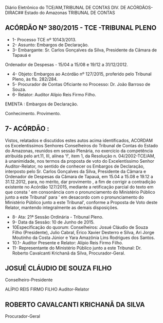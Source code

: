 Diário Eletrônico do TCE/AM,TRIBUNAL DE CONTAS DIV. DE ACÓRDÃOS-DIRAC## Estado do Amazonas TRIBUNAL DE CONTAS

## ACÓRDÃO Nº 380/2015 - TCE -TRIBUNAL PLENO

- 1- Processo TCE nº 10143/2013.
- 2- Assunto: Embargos de Declaração.
- 3- Embargante: Sr. Carlos Gonçalves da Silva, Presidente da Câmara de Tapauá e

Ordenador de Despesas - 15/04 a 15/08 e 19/12 a 31/12/2012.

- 4-  Objeto: Embargos  ao  Acórdão  nº  127/2015,  proferido  pelo  Tribunal  Pleno,  às  fls. 282/284.
- 5- Procurador de Contas Oficiante no Processo: Dr. João Barroso de Souza.
- 6- Relator: Auditor Alípio Reis Firmo Filho.

EMENTA : Embargos de Declaração.

Conhecimento.  Provimento.

## 7- ACÓRDÃO :

Vistos, relatados e discutidos estes autos acima identificados, ACORDAM os Excelentíssimos Senhores Conselheiros do Tribunal de Contas do Estado do Amazonas, reunidos em sessão Plenária, no exercício da competência atribuída pelo art.11, III, alínea 'f', item 1, da Resolução n. 04/2002-TCE/AM, à unanimidade, nos termos da proposta de voto do Excelentíssimo Senhor Auditor-Relator, no sentido de conhecer os Embargos de Declaração,  interposto  pelo  Sr.  Carlos  Gonçalves  da  Silva,  Presidente  da  Câmara  e Ordenador de Despesas da Câmara de Tapauá, em 15.04 a 15.08 e 19.12 a 31.12.2012, para,  no  mérito, dar  provimento ,  a  fim  de  corrigir  a  contradição  existente  no  Acórdão 127/2015, mediante a retificação parcial do texto em que consta ' em consonância com o pronunciamento do Ministério Público junto a este Tribunal' para ' em desacordo com o pronunciamento do Ministério Público junto a este Tribunal', conforme a Proposta de Voto deste Relator, mantendo integralmente as demais disposições.

- 8- Ata: 21ª Sessão Ordinária - Tribunal Pleno.
- 9- Data da Sessão: 10 de Junho de 2015.
- 10Especificação do quorum: Conselheiros: Josué Cláudio de Souza Filho (Presidente),  Julio  Cabral,  Érico  Xavier  Desterro  e  Silva,  Ari  Jorge  Moutinho  da  Costa Júnior e Yara Amazônia Lins Rodrigues dos Santos.
- 10.1- Auditor Presente e Relator: Alípio Reis Firmo Filho.
- 11- Representante do Ministério Público junto a este Tribunal: Dr. Roberto Cavalcanti Krichanã da Silva, Procurador-Geral.

## JOSUÉ CLÁUDIO DE SOUZA FILHO

Conselheiro-Presidente

ALÍPIO REIS FIRMO FILHO Auditor-Relator

## ROBERTO CAVALCANTI KRICHANÃ DA SILVA

Procurador-Geral